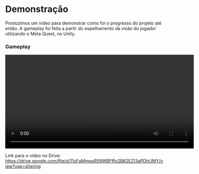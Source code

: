 # Demonstração
Produzimos um video para demonstrar como foi o progresso do projeto até então. A gameplay foi feita a partir do espelhamento da visão do jogador utilizando o Meta Quest, no Unity.

### Gameplay
<video controls width="600">
    <source src="./assets/gameplay.mp4" type="video/mp4">
    Seu navegador não suporta vídeos.
</video>

Link para o video no Drive: https://drive.google.com/file/d/11sFaMmpsR59WBFffo2B82EZI3aPDhUMY/view?usp=sharing